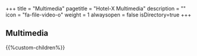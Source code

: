 +++
title = "Multimedia"
pagetitle = "Hotel-X Multimedia"
description = ""
icon = "fa-file-video-o"
weight = 1
alwaysopen = false
isDirectory=true
+++

## Multimedia

{{%custom-children%}}